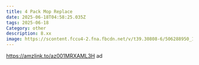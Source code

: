 ```yaml
---
title: 4 Pack Mop Replace
date: 2025-06-18T04:58:25.035Z
tags: 2025-06-18
Category: other
description: 8.xx
image: https://scontent.fccu4-2.fna.fbcdn.net/v/t39.30808-6/506288950_1259562425707286_8789232880713450543_n.jpg?stp=dst-jpg_p180x540_tt6&_nc_cat=100&ccb=1-7&_nc_sid=aa7b47&_nc_ohc=i-PHpZi9wUAQ7kNvwGUDfhZ&_nc_oc=AdllZKJQhFAsgosAfAAXfYGFXQ0wHPX2oXMUBfJN8KP4aTOlf56ndT6DLby1LP0sxPQ&_nc_zt=23&_nc_ht=scontent.fccu4-2.fna&_nc_gid=O4g2bJwBM4QenZNrFbEZpQ&oh=00_AfNkKwt_O3bym7yBOGbkRy21xnB_dR4EjZM1FJWSiG43nQ&oe=68582E90
---
```

https://amzlink.to/az001MRXAML3H ad